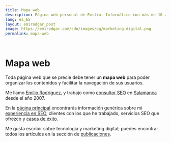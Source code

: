 ```yaml
---
title: Mapa web
description: Página web personal de Emilio. Informático con más de 10 años en Marketing Digital.
lang: es_ES
layout: emirodgar_post
image: https://emirodgar.com/cdn/images/og/marketing-digital.png
permalink: mapa-web

---
```


# Mapa web

Toda página web que se precie debe tener un **mapa web** para poder organizar los contenidos y facilitar la navegación de sus usuarios.

Me llamo [Emilio Rodríguez](https://emirodgar.com/emilio-rodriguez), y trabajo como [consultor SEO](https://emirodgar.com/consultor-seo) en [Salamanca](https://emirodgar.com/consultor-seo-salamanca) desde el año 2007. 

En la [página principal](https://emirodgar.com) encontrarás información genérica sobre mi [experiencia en SEO](https://emirodgar.com/experiencia-seo), clientes con los que he trabajado, servicios SEO que ofrezco y [casos de éxito](https://emirodgar.com/casos-exito-seo).

Me gusta escribir sobre tecnología y marketing digital; puedes encontrar todos los artículos en la sección de [publicaciones](https://emirodgar.com/publicaciones).




<!--stackedit_data:
eyJoaXN0b3J5IjpbLTU1MTEwNzg5MywxNzUwOTQwMjAyXX0=
-->